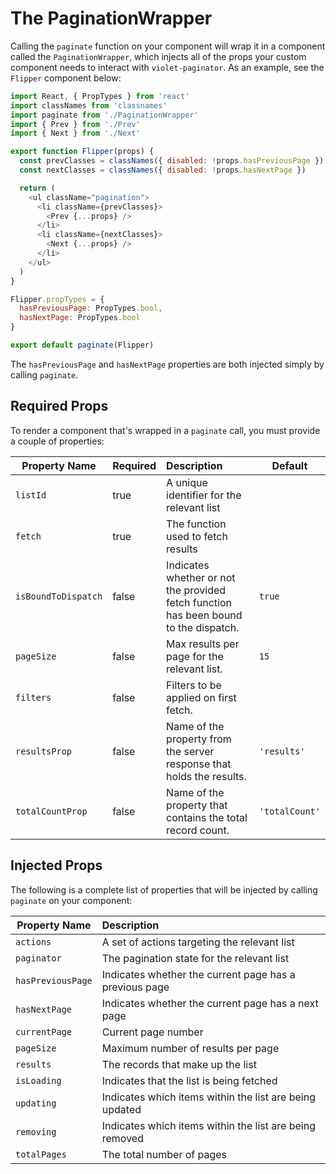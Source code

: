 # The PaginationWrapper

Calling the `paginate` function on your component will wrap it in a component called the `PaginationWrapper`, which injects all of the props your custom component needs to interact with `violet-paginator`. As an example, see the `Flipper` component below:

```javascript
import React, { PropTypes } from 'react'
import classNames from 'classnames'
import paginate from './PaginationWrapper'
import { Prev } from './Prev'
import { Next } from './Next'

export function Flipper(props) {
  const prevClasses = classNames({ disabled: !props.hasPreviousPage })
  const nextClasses = classNames({ disabled: !props.hasNextPage })

  return (
    <ul className="pagination">
      <li className={prevClasses}>
        <Prev {...props} />
      </li>
      <li className={nextClasses}>
        <Next {...props} />
      </li>
    </ul>
  )
}

Flipper.propTypes = {
  hasPreviousPage: PropTypes.bool,
  hasNextPage: PropTypes.bool
}

export default paginate(Flipper)
```

The `hasPreviousPage` and `hasNextPage` properties are both injected simply by calling `paginate`. 

## Required Props
To render a component that's wrapped in a `paginate` call, you must provide a couple of properties:

Property Name | Required | Description | Default
---|:---|:---|---
`listId`| true | A unique identifier for the relevant list |
`fetch`| true | The function used to fetch results |
`isBoundToDispatch`| false | Indicates whether or not the provided fetch function has been bound to the dispatch. | `true`
`pageSize`| false | Max results per page for the relevant list. | `15`
`filters`| false | Filters to be applied on first fetch. |
`resultsProp` | false | Name of the property from the server response that holds the results. | `'results'`
`totalCountProp` | false | Name of the property that contains the total record count. | `'totalCount'`


## Injected Props

The following is a complete list of properties that will be injected by calling `paginate` on your component:

Property Name | Description
---|:---
`actions`|A set of actions targeting the relevant list
`paginator`|The pagination state for the relevant list
`hasPreviousPage`|Indicates whether the current page has a previous page
`hasNextPage`|Indicates whether the current page has a next page
`currentPage`|Current page number
`pageSize`|Maximum number of results per page
`results`|The records that make up the list
`isLoading`|Indicates that the list is being fetched
`updating`|Indicates which items within the list are being updated
`removing`|Indicates which items within the list are being removed
`totalPages`|The total number of pages
